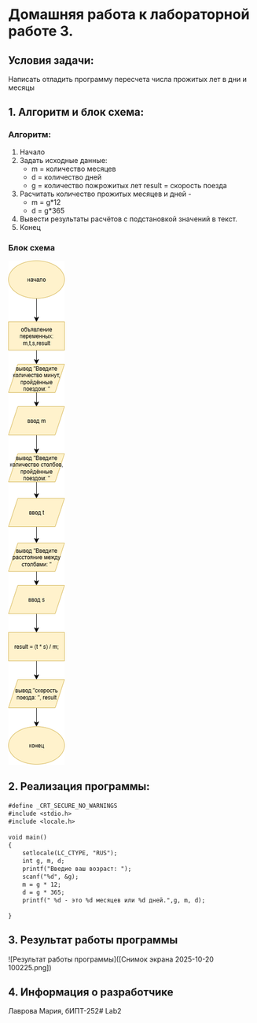 # Домашняя работа к лабораторной работе 3.
## Условия задачи:
Написать отладить программу пересчета числа прожитых лет в дни и месяцы
## 1. Алгоритм и блок схема:
### Алгоритм:
1. Начало
2. Задать исходные данные:
   - m = количество месяцев
   - d = количество дней
   - g = количество пожрожитых лет
  result =  скорость поезда
3. Расчитать количество прожитых месяцев и дней - 
   - m = g*12
   - d = g*365
4. Вывести результаты расчётов с подстановкой значений в текст.
5. Конец

### Блок схема
![Блок схема алгоритма](lab3.drawio.png)
## 2. Реализация программы:
    #define _CRT_SECURE_NO_WARNINGS
    #include <stdio.h>
    #include <locale.h>
    
    void main()
    {
    	setlocale(LC_CTYPE, "RUS");
    	int g, m, d;
    	printf("Введие ваш возраст: ");
    	scanf("%d", &g);
    	m = g * 12;
    	d = g * 365;
    	printf(" %d - это %d месяцев или %d дней.",g, m, d);
    
    }
## 3. Результат работы программы
![Результат работы программы]([Снимок экрана 2025-10-20 100225.png])
## 4. Информация о разработчике
Лаврова Мария, бИПТ-252# Lab2

